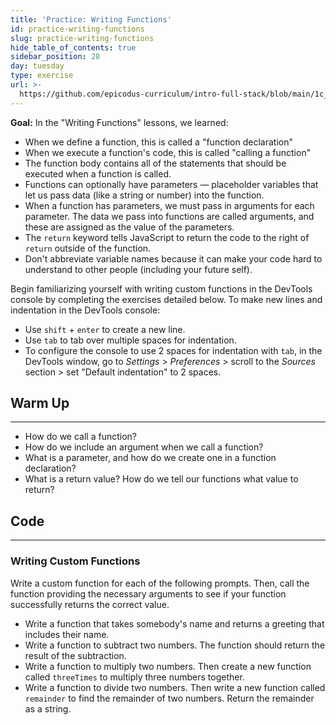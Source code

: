 ```yaml
---
title: 'Practice: Writing Functions'
id: practice-writing-functions
slug: practice-writing-functions
hide_table_of_contents: true
sidebar_position: 28
day: tuesday
type: exercise
url: >-
  https://github.com/epicodus-curriculum/intro-full-stack/blob/main/1c_classwork_practice_writing_functions.md
---
```


**Goal:**  In the "Writing Functions" lessons, we learned:

* When we define a function, this is called a "function declaration"
* When we execute a function's code, this is called "calling a function"
* The function body contains all of the statements that should be executed when a function is called.
* Functions can optionally have parameters — placeholder variables that let us pass data (like a string or number) into the function.
* When a function has parameters, we must pass in arguments for each parameter. The data we pass into functions are called arguments, and these are assigned as the value of the parameters.
* The `return` keyword tells JavaScript to return the code to the right of `return` outside of the function.
* Don't abbreviate variable names because it can make your code hard to understand to other people (including your future self). 

Begin familiarizing yourself with writing custom functions in the DevTools console by completing the exercises detailed below. To make new lines and indentation in the DevTools console:

* Use `shift` + `enter` to create a new line.
* Use `tab` to tab over multiple spaces for indentation. 
* To configure the console to use 2 spaces for indentation with `tab`, in the DevTools window, go to _Settings_ > _Preferences_ > scroll to the _Sources_ section > set "Default indentation" to 2 spaces.

## Warm Up
<hr />

* How do we call a function?
* How do we include an argument when we call a function?
* What is a parameter, and how do we create one in a function declaration?
* What is a return value? How do we tell our functions what value to return?

## Code
<hr />

### Writing Custom Functions

Write a custom function for each of the following prompts. Then, call the function providing the necessary arguments to see if your function successfully returns the correct value.

* Write a function that takes somebody's name and returns a greeting that includes their name.
* Write a function to subtract two numbers. The function should return the result of the subtraction.
* Write a function to multiply two numbers. Then create a new function called `threeTimes` to multiply three numbers together.
* Write a function to divide two numbers. Then write a new function called `remainder` to find the remainder of two numbers. Return the remainder as a string.
